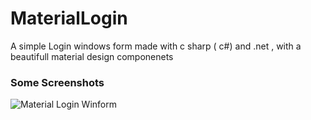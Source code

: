 # MaterialLogin
A simple Login windows form made with c sharp ( c#) and .net , with a beautifull material design componenets

### Some Screenshots

![Material Login Winform](https://cloud.githubusercontent.com/assets/24621701/24333817/10410cf0-1257-11e7-8673-1a9748c08c72.png)
